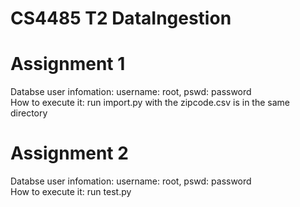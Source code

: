 # CS4485 T2 DataIngestion

# Assignment 1
Databse user infomation: username: root, pswd: password\
How to execute it: run import.py with the zipcode.csv is in the same directory

# Assignment 2
Databse user infomation: username: root, pswd: password\
How to execute it: run test.py
